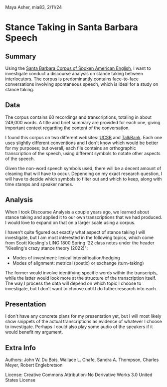 Maya Asher, mia83, 2/11/24
# Stance Taking in Santa Barbara Speech
## Summary
Using the [Santa Barbara Corpus of Spoken American English](https://www.linguistics.ucsb.edu/research/santa-barbara-corpus#access), I want to investigate conduct a discourse analysis on stance taking between interlocutors. The corpus is predominantly contains face-to-face conversations involving spontaneous speech, which is ideal for a study on stance taking. 

## Data
The corpus contains 60 recordings and transcriptions, totaling in about 249,000 words. A title and brief summary are provided for each one, giving important context regarding the content of the conversation. 

I found this corpus on two different websites: [UCSB](https://www.linguistics.ucsb.edu/research/santa-barbara-corpus) and [TalkBank](https://sla.talkbank.org/TBB/ca/SBCSAE). Each one uses slightly different conventions and I don't know which would be better for my purposes; but overall, each file contains an orthographic transcription of the speech, using different symbols to notate other aspects of the speech. 

Given the non-word speech symbols used, there will be a decent amount of cleaning that will have to occur. Depending on my exact research question, I will have to decide which symbols to filter out and which to keep, along with time stamps and speaker names. 

## Analysis
When I took Discourse Analysis a couple years ago, we learned about stance taking and applied it to our own transcriptions that we had produced. I would love to expand on that on a larger scale using a corpus.

I haven't quite figured out exactly what aspect of stance taking I will investigate, but I am most interested in the following topics, which come from Scott Kiesling's LING 1800 Spring '22 class notes under the header "Kiesling's crazy stance theory (2022)":

* Modes of investment: lexical intensification/hedging
* Modes of alignment: metrical (poetic) or exchange (turn-taking)

The former would involve identifying specific words within the transcripts, while the latter would look more at the structure of the transcription itself. The way I process the data will depend on which topic I choose to investigate, but I don't want to choose until I do futher research into each.
## Presentation
I don't have any concrete plans for my presentation yet, but I will most likely show snippets of the actual transcriptions as evidence of whatever I choose to investigate. Perhaps I could also play some audio of the speakers if it would benefit my argument. 

## Extra Info
Authors: John W. Du Bois, Wallace L. Chafe, Sandra A. Thompson, Charles Meyer, Robert Englebretson

License: Creative Commons Attribution-No Derivative Works 3.0 United States License

